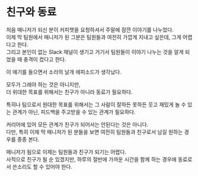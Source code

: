 # 친구와 동료

처음 매니저가 되신 분이 커피챗을 요청하셔서 주말에 잠깐 이야기를 나누었다.  
이제 막 팀원에서 매니저가 된 그분은 팀원들과 여전히 가깝게 지내고 싶은데, 그게 어렵다고 한다.  
그리고 본인이 없는 Slack 채널이 생기고 거기서 팀원들이 이야기 나누는 것을 알게 되었을 때 충격이 컸다고 한다.  
  
이 얘기를 들으면서 소라의 날개 에피소드가 생각났다.



모두가 그래야 하는 것은 아니지만,  
더 위대한 목표를 위해서는 친구가 아니라 동료가 필요하다.  
  
특히나 팀으로서 원대한 목표를 위해서는 그 사람이 잘하든 못하든 웃고 재밌게 놀 수 있는 관계가 아닌, 피드백을 주고받을 수 있는 관계가 필요하다.  

커리어에 있어 모든 관계가 친구가 되어서는 안된다는 것은 아니다.  
다만, 
특히 이제 막 매니저가 된 분들을 보면 여전히 팀원들과 친구로서 남길 원하는 경우를 종종 본다.  
  
매니저가 됨으로 이제는 팀원들과 친구가 되기는 어렵다.  
사적으로 친구가 될 순 있겠지만, 하루의 절반에 가까운 시간을 함께 하는 경우에 동료로서 쓴소리도 할 수 있어야 한다.